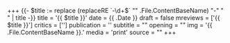 +++
{{- $title := replace (replaceRE `-\d+$` "" .File.ContentBaseName)  "-" " " | title -}}
title = '{{ $title }}'
date = {{ .Date }}
draft = false
mreviews = ['{{ $title }}']
critics = ['']
publication = ''
subtitle = ""
opening = ""
img = '{{ .File.ContentBaseName }}.'
media = 'print'
source = ""
+++
